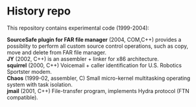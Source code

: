 History repo 
============

This repository contains experimental code (1999-2004):

**SourceSafe plugin for FAR file manager** (2004, COM,C++) provides a possiblity to perform all custom source control operations, such as copy, move and delete from FAR file manager.  
**JY** (2002, C++) is an assembler + linker for x86 architecture.  
**squirrel** (2000, C++) Voicemail + caller identification for U.S. Robotics Sportster modem.  
**Chaos** (1999-02, assembler, C) Small micro-kernel multitasking operating system with task isolation.  
**jmail** (2001, C++) File-transfer program, implements Hydra protocol (FTN compatible).  